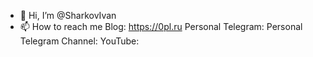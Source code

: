 - 👋 Hi, I’m @SharkovIvan
- 📫 How to reach me 
Blog: https://0pl.ru
Personal Telegram:
Personal Telegram Channel: 
YouTube:
